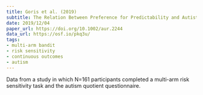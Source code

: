 ```yaml
---
title: Goris et al. (2019)
subtitle: The Relation Between Preference for Predictability and Autistic Traits
date: 2019/12/04
paper_url: https://doi.org/10.1002/aur.2244
data_url: https://osf.io/pkq3u/
tags:
- multi-arm bandit
- risk sensitivity
- continuous outcomes
- autism
---
```


Data from a study in which N=161 participants completed a multi-arm risk sensitivity task and the autism quotient questionnaire.
